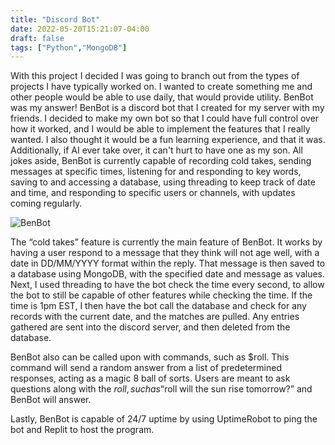 ```yaml
---
title: "Discord Bot"
date: 2022-05-20T15:21:07-04:00
draft: false
tags: ["Python","MongoDB"]
---
```



With this project I decided I was going to branch out from the types of projects I have typically worked on. I wanted to create something me and other people would be able to use daily, that would provide utility. BenBot was my answer! BenBot is a discord bot that I created for my server with my friends. I decided to make my own bot so that I could have full control over how it worked, and I would be able to implement the features that I really wanted. I also thought it would be a fun learning experience, and that it was. Additionally, if AI ever take over, it can't hurt to have one as my son. All jokes aside, BenBot is currently capable of recording cold takes, sending messages at specific times, listening for and responding to key words, saving to and accessing a database, using threading to keep track of date and time, and responding to specific users or channels, with updates coming regularly.

![BenBot](/Discord.png)

The “cold takes” feature is currently the main feature of BenBot. It works by having a user respond to a message that they think will not age well, with a date in DD/MM/YYYY format within the reply. That message is then saved to a database using MongoDB, with the specified date and message as values. Next, I used threading to have the bot check the time every second, to allow the bot to still be capable of other features while checking the time. If the time is 1pm EST, I then have the bot call the database and check for any records with the current date, and the matches are pulled. Any entries gathered are sent into the discord server, and then deleted from the database.

BenBot also can be called upon with commands, such as $roll. This command will send a random answer from a list of predetermined responses, acting as a magic 8 ball of sorts. Users are meant to ask questions along with the $roll, such as “$roll will the sun rise tomorrow?” and BenBot will answer.

Lastly, BenBot is capable of 24/7 uptime by using UptimeRobot to ping the bot and Replit to host the program.
